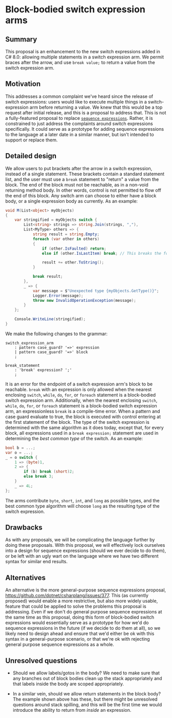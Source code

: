 # Block-bodied switch expression arms

## Summary
[summary]: #summary

This proposal is an enhancement to the new switch expressions added in C# 8.0: allowing multiple statements in a switch expression arm. We permit braces after the arrow, and use `break value;` to return a value from the switch expression arm.

## Motivation
[motivation]: #motivation

This addresses a common complaint we've heard since the release of switch expressions: users would like to execute multiple things in a switch-expression arm before returning a value. We knew that this would be a top request after initial release, and this is a proposal to address that. This is not a fully-featured proposal to replace [`sequence expressions`](https://github.com/dotnet/csharplang/issues/377). Rather, it is constrained to just address the complaints around switch expressions specifically. It could serve as a prototype for adding sequence expressions to the language at a later date in a similar manner, but isn't intended to support or replace them.

## Detailed design
[design]: #detailed-design

We allow users to put brackets after the arrow in a switch expression, instead of a single statement. These brackets contain a standard statement list, and the user must use a `break` statement to "return" a value from the block. The end of the block must not be reachable, as in a non-void returning method body. In other words, control is not permitted to flow off the end of this block. Any switch arm can choose to either have a block body, or a single expression body as currently. As an example:

```cs
void M(List<object> myObjects)
{
    var stringified = myObjects switch {
        List<string> strings => string.Join(strings, ","),
        List<MyType> others => {
            string result = string.Empty;
            foreach (var other in others)
            {
                if (other.IsFaulted) return;
                else if (other.IsLastItem) break; // This breaks the foreach, not the switch

                result += other.ToString();
            }

            break result;
        },
        _ => {
            var message = $"Unexpected type {myObjects.GetType()}";
            Logger.Error(message);
            throw new InvalidOperationException(message);
        }
    };

    Console.WriteLine(stringified);
}
```

We make the following changes to the  grammar:

```antlr
switch_expression_arm
    : pattern case_guard? '=>' expression
    | pattern case_guard? '=>' block
    ;

break_statement
    : 'break' expression? ';'
    ;
```

It is an error for the endpoint of a switch expression arm's block to be reachable. `break` with an expression is only allowed when the nearest enclosing `switch`, `while`, `do`, `for`, or `foreach` statement is a block-bodied switch expression arm. Additionally, when the nearest enclosing `switch`, `while`, `do`, `for`, or `foreach` statement is a block-bodied switch expression arm, an expressionless `break` is a compile-time error. When a pattern and case guard evaluate to true, the block is executed with control entering at the first statement of the block. The type of the switch expression is determined with the same algorithm as it does today, except that, for every block, all expressions used in a `break expression;` statement are used in determining the _best common type_ of the switch. As an example:

```cs
bool b = ...;
var o = ...;
_ = o switch {
    1 => (byte)1,
    2 => {
        if (b) break (short)2;
        else break 3;
    }
    _ => 4L;
};
```

The arms contribute `byte`, `short`, `int`, and `long` as possible types, and the best common type algorithm will choose `long` as the resulting type of the switch expression.

## Drawbacks
[drawbacks]: #drawbacks

As with any proposals, we will be complicating the language further by doing these proposals. With this proposal, we will effectively lock ourselves into a design for sequence expressions (should we ever decide to do them), or be left with an ugly wart on the language where we have two different syntax for similar end results.

## Alternatives
[alternatives]: #alternatives

An alternative is the more general-purpose sequence expressions proposal, https://github.com/dotnet/csharplang/issues/377. This (as currently proposed) would enable a more restrictive, but also more widely usable, feature that could be applied to solve the problems this proposal is addressing. Even if we don't do general purpose sequence expressions at the same time as this proposal, doing this form of block-bodied switch expressions would essentially serve as a prototype for how we'd do sequence expressions in the future (if we decide to do them at all), so we likely need to design ahead and ensure that we'd either be ok with this syntax in a general-purpose scenario, or that we're ok with rejecting general purpose sequence expressions as a whole.

## Unresolved questions
[unresolved]: #unresolved-questions

* Should we allow labels/gotos in the body? We need to make sure that any branches out of block bodies clean up the stack appropriately and that labels inside the body are scoped appropriately.

* In a similar vein, should we allow return statements in the block body? The example shown above has these, but there might be unresolved questions around stack spilling, and this will be the first time we would introduce the ability to return from _inside_ an expression.

